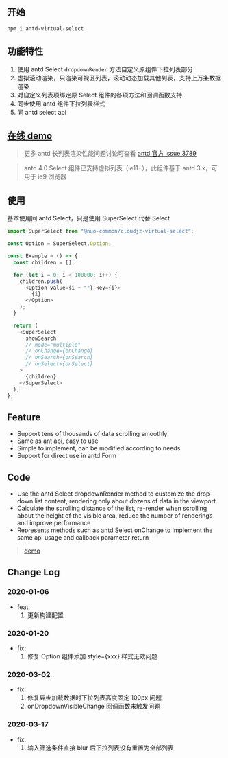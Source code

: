 ## 开始

```shell
npm i antd-virtual-select

```

## 功能特性

1. 使用 antd Select `dropdownRender` 方法自定义原组件下拉列表部分
2. 虚拟滚动渲染，只渲染可视区列表，滚动动态加载其他列表，支持上万条数据渲染
3. 对自定义列表项绑定原 Select 组件的各项方法和回调函数支持
4. 同步使用 antd 组件下拉列表样式
5. 同 antd select api

## [在线 demo](https://codesandbox.io/s/88vznl9lm2)

> 更多 antd 长列表渲染性能问题讨论可查看 [antd 官方 issue 3789](https://github.com/ant-design/ant-design/issues/3789)

> antd 4.0 Select 组件已支持虚拟列表（ie11+），此组件基于 antd 3.x，可用于 ie9 浏览器

## 使用

基本使用同 antd Select，只是使用 SuperSelect 代替 Select

```js
import SuperSelect from "@nuo-common/cloudjz-virtual-select";

const Option = SuperSelect.Option;

const Example = () => {
  const children = [];

  for (let i = 0; i < 100000; i++) {
    children.push(
      <Option value={i + ""} key={i}>
        {i}
      </Option>
    );
  }

  return (
    <SuperSelect
      showSearch
      // mode="multiple"
      // onChange={onChange}
      // onSearch={onSearch}
      // onSelect={onSelect}
    >
      {children}
    </SuperSelect>
  );
};
```

## Feature

- Support tens of thousands of data scrolling smoothly
- Same as ant api, easy to use
- Simple to implement, can be modified according to needs
- Support for direct use in antd Form

## Code

- Use the antd Select dropdownRender method to customize the drop-down list content, rendering only about dozens of data in the viewport
- Calculate the scrolling distance of the list, re-render when scrolling about the height of the visible area, reduce the number of renderings and improve performance
- Represents methods such as antd Select onChange to implement the same api usage and callback parameter return

> [demo](https://codesandbox.io/s/88vznl9lm2)

## Change Log

### 2020-01-06

- feat:
  1. 更新构建配置

### 2020-01-20

- fix:
  1. 修复 Option 组件添加 style={xxx} 样式无效问题

### 2020-03-02

- fix:
  1. 修复异步加载数据时下拉列表高度固定 100px 问题
  2. onDropdownVisibleChange 回调函数未触发问题

### 2020-03-17

- fix:
  1. 输入筛选条件直接 blur 后下拉列表没有重置为全部列表
